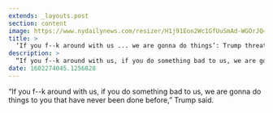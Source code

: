 ```yaml
--- 
extends: _layouts.post 
section: content 
image: https://www.nydailynews.com/resizer/H1j91Eon2Wc1GfUuSmAd-WGOrJQ=/1200x0/top/cloudfront-us-east-1.images.arcpublishing.com/tronc/AEYZWFCEOELDRJOPBHDRTDQVTY.jpg 
title: > 
  ‘If you f--k around with us ... we are gonna do things’: Trump threatens Iran in unhinged interview with Rush Limbaugh 
description: > 
  “If you f--k around with us, if you do something bad to us, we are gonna do things to you that have never been done before,” Trump said. 
date: 1602274045.1256828 
--- 
```

“If you f--k around with us, if you do something bad to us, we are gonna do things to you that have never been done before,” Trump said.